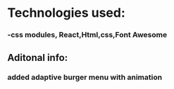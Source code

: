 # Technologies used:
### -css modules, React,Html,css,Font Awesome
## Aditonal info: 
### added adaptive burger menu with animation